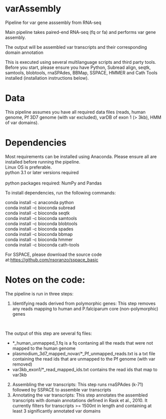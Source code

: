 # varAssembly
Pipeline for var gene asssembly from RNA-seq

Main pipeline takes paired-end RNA-seq (fq or fa) and performs var gene assembly. 

The output will be assembled var transcripts and their corresponding domain annotation 

This is executed using several multilanguage scripts and third party tools. Before you start, please ensure you have Python, Subread align, seqtk, samtools, blobtools, rnaSPAdes, BBMap, SSPACE, HMMER and Cath Tools installed (installation instructions below).

# Data 
This pipeline assumes you have all required data files (reads, human genome, Pf 3D7 genome (with var excluded), varDB of exon 1 (> 3kb), HMM of var domains).

# Dependencies
Most requirements can be installed using Anaconda. Please ensure all are installed before running the pipeline.<br />
Linux OS is preferable. <br />
python 3.1 or later versions required <br />
<br /> python packages required: NumPy and Pandas<br />

To install dependencies, run the following commands:

conda install -c anaconda python <br />
conda install -c bioconda subread <br />
conda install -c bioconda seqtk <br />
conda install -c bioconda samtools <br />
conda install -c bioconda blobtools <br />
conda install -c bioconda spades <br />
conda install -c bioconda bbmap <br />
conda install -c bioconda hmmer <br />
conda install -c bioconda cath-tools <br />


For SSPACE, please download the source code at:https://github.com/nsoranzo/sspace_basic


# Notes on the code:
The pipeline is run in three steps:<br />
1. Identifying reads derived from polymorphic genes: This step removes any reads mapping to human and P.falciparum core (non-polymorphic) genes<br />
  <br />

The output of this step are several fq files:
- *_human_unmapped_1.fq is a fq contaning all the reads that were not mapped to the human genome <br />
-  plasmodium_3d7_mapped_novar/*_Pf_unmapped_reads.txt is a txt file containing the read ids that are unmapped to the Pf genome (with var removed) <br />
-  var3kb_exon1/*_read_mapped_ids.txt contains the read ids that map to var3kb  <br />
  
2. Assembling the var transcripts: This step runs rnaSPAdes (k-71) followed by SSPACE to assemble var transcripts <br />
3. Annotating the var transcripts: This step annotates the assembled transcripts with domain annotations defined in Rask et al., 2010. It currently filters for transcripts >= 1500nt in length and containing at least 3 significantly annotated var domains<br />
